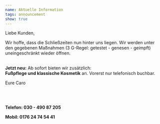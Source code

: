 ```yaml
---
name: Aktuelle Information
tags: announcement
show: true
---
```

Liebe Kunden,

Wir hoffe, dass die Schließzeiten nun hinter uns liegen.
Wir werden unter den gegebenen Maßnahmen 
(3 G-Regel: getestet - genesen - geimpft) uneingeschränkt wieder öffnen.</br ></br >

**Jetzt neu:**
Ab sofort bieten wir zusätzlich: </br >
**Fußpflege und klassische Kosmetik** an. Vorerst nur telefonisch buchbar.</br >

Eure Caro

</br ></br >

**Telefon: 030 - 490 87 205</br >**

**Mobil: 0176 24 74 54 41**
</br ></br >